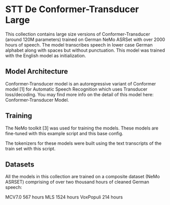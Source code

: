 # STT De Conformer-Transducer Large

This collection contains large size versions of Conformer-Transducer (around 120M parameters) trained on German NeMo ASRSet with over 2000 hours of speech. The model transcribes speech in lower case German alphabet along with spaces but without punctuation. This model was trained with the English model as initialization.

## Model Architecture

Conformer-Transducer model is an autoregressive variant of Conformer model [1] for Automatic Speech Recognition which uses Transducer loss/decoding. You may find more info on the detail of this model here: Conformer-Transducer Model.

## Training
The NeMo toolkit [3] was used for training the models. These models are fine-tuned with this example script and this base config.

The tokenizers for these models were built using the text transcripts of the train set with this script.

## Datasets

All the models in this collection are trained on a composite dataset (NeMo ASRSET) comprising of over two thousand hours of cleaned German speech:

MCV7.0 567 hours MLS 1524 hours VoxPopuli 214 hours
